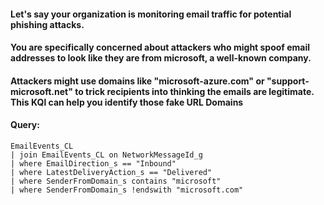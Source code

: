#### Let's say your organization is monitoring email traffic for potential phishing attacks. 
#### You are specifically concerned about attackers who might spoof email addresses to look like they are from microsoft, a well-known company.
#### Attackers might use domains like "microsoft-azure.com" or "support-microsoft.net" to trick recipients into thinking the emails are legitimate. This KQl can help you identify those fake URL Domains

#### Query:
```KQL
EmailEvents_CL
| join EmailEvents_CL on NetworkMessageId_g
| where EmailDirection_s == "Inbound"
| where LatestDeliveryAction_s == "Delivered"
| where SenderFromDomain_s contains "microsoft"
| where SenderFromDomain_s !endswith "microsoft.com" 
```

